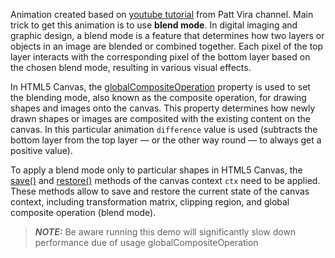 Animation created based on [youtube tutorial](https://www.youtube.com/watch?v=QLhqlrRx-nE) from Patt Vira channel. Main trick to get this animation is to use **blend mode**.
In digital imaging and graphic design, a blend mode is a feature that determines how two layers or objects in an image are blended or combined together. Each pixel of the top layer interacts with the corresponding pixel of the bottom layer based on the chosen blend mode, resulting in various visual effects.

In HTML5 Canvas, the [globalCompositeOperation](https://developer.mozilla.org/en-US/docs/Web/API/CanvasRenderingContext2D/globalCompositeOperation) property is used to set the blending mode, also known as the composite operation, for drawing shapes and images onto the canvas. This property determines how newly drawn shapes or images are composited with the existing content on the canvas. In this particular animation `difference` value is used (subtracts the bottom layer from the top layer — or the other way round — to always get a positive value).

To apply a blend mode only to particular shapes in HTML5 Canvas, the [save()](https://developer.mozilla.org/en-US/docs/Web/API/CanvasRenderingContext2D/save) and [restore()](https://developer.mozilla.org/en-US/docs/Web/API/CanvasRenderingContext2D/restore) methods of the canvas context `ctx` need to be applied. These methods allow to save and restore the current state of the canvas context, including transformation matrix, clipping region, and global composite operation (blend mode).

> **_NOTE:_** Be aware running this demo will significantly slow down performance due of usage globalCompositeOperation
